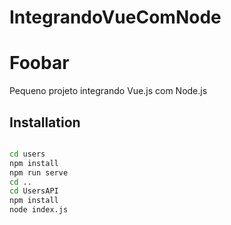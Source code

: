 # IntegrandoVueComNode

# Foobar

Pequeno projeto integrando Vue.js com Node.js

## Installation

```bash

cd users
npm install
npm run serve
cd ..
cd UsersAPI
npm install 
node index.js
